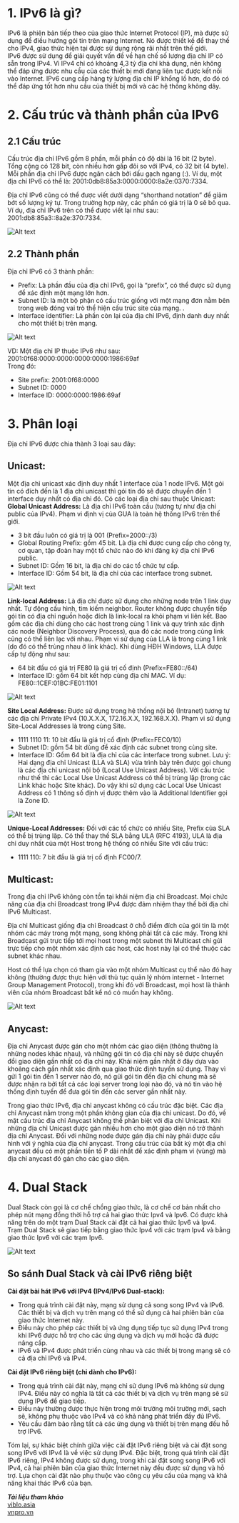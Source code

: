 # 1. IPv6 là gì?
IPv6 là phiên bản tiếp theo của giao thức Internet Protocol (IP), mà được sử dụng để điều hướng gói tin trên mạng Internet. Nó được thiết kế để thay thế cho IPv4, giao thức hiện tại được sử dụng rộng rãi nhất trên thế giới.  
IPv6 được sử dụng để giải quyết vấn đề về hạn chế số lượng địa chỉ IP có sẵn trong IPv4. Vì IPv4 chỉ có khoảng 4,3 tỷ địa chỉ khả dụng, nên không thể đáp ứng được nhu cầu của các thiết bị mới đang liên tục được kết nối vào Internet. IPv6 cung cấp hàng tỷ lượng địa chỉ IP khổng lồ hơn, do đó có thể đáp ứng tốt hơn nhu cầu của thiết bị mới và các hệ thống không dây. 
# 2. Cấu trúc và thành phần của IPv6
## 2.1 Cấu trúc
Cấu trúc địa chỉ IPv6 gồm 8 phần, mỗi phần có độ dài là 16 bit (2 byte). Tổng cộng có 128 bit, còn nhiều hơn gấp đôi so với IPv4, có 32 bit (4 byte). Mỗi phần địa chỉ IPv6 được ngăn cách bởi dấu gạch ngang (:). Ví dụ, một địa chỉ IPv6 có thể là: 2001:0db8:85a3:0000:0000:8a2e:0370:7334.  

Địa chỉ IPv6 cũng có thể được viết dưới dạng “shorthand notation” để giảm bớt số lượng ký tự. Trong trường hợp này, các phần có giá trị là 0 sẽ bỏ qua. Ví dụ, địa chỉ IPv6 trên có thể được viết lại như sau: 2001:db8:85a3::8a2e:370:7334.  

![Alt text](../Images/1.jpg)  

## 2.2 Thành phần
Địa chỉ IPv6 có 3 thành phần:  
+ Prefix: Là phần đầu của địa chỉ IPv6, gọi là “prefix”, có thể được sử dụng để xác định một mạng lớn hơn.
+ Subnet ID: là một bộ phận có cấu trúc giống với một mạng đơn nằm bên trong web đóng vai trò thể hiện cấu trúc site của mạng. .
+ Interface identifier: Là phần còn lại của địa chỉ IPv6, định danh duy nhất cho một thiết bị trên mạng.  

![Alt text](../Images/2.PNG)  

VD: Một địa chỉ IP thuộc IPv6 như sau: 2001:0f68:0000:0000:0000:0000:1986:69af  
Trong đó:
+ Site prefix: 2001:0f68:0000
+ Subnet ID: 0000
+ Interface ID: 0000:0000:1986:69af

# 3. Phân loại
Địa chỉ IPv6 được chia thành 3 loại sau đây:  
## Unicast:
Một địa chỉ unicast xác định duy nhất 1 interface của 1 node IPv6. Một gói tin có đích đến là 1 địa chỉ unicast thì gói tin đó sẽ được chuyển đến 1 interface duy nhất có địa chỉ đó. Có các loại địa chỉ sau thuộc Unicast:  
**Global Unicast Address:** Là địa chỉ IPv6 toàn cầu (tương tự như địa chỉ public của IPv4). Phạm vi định vị của GUA là toàn hệ thống IPv6 trên thế giới.  
+ 3 bit đầu luôn có giá trị là 001 (Prefix=2000::/3)
+ Global Routing Prefix: gồm 45 bit. Là địa chỉ được cung cấp cho công ty, cơ quan, tập đoàn hay một tổ chức nào đó khi đăng ký địa chỉ IPv6 public.
+ Subnet ID: Gồm 16 bit, là địa chỉ do các tổ chức tự cấp.
+ Interface ID: Gồm 54 bit, là địa chỉ của các interface trong subnet.  

![Alt text](../Images/3.PNG)  

**Link-local Address:** Là địa chỉ được sử dụng cho những node trên 1 link duy nhất. Tự động cấu hình, tìm kiếm neighbor. Router không được chuyển tiếp gói tín có địa chỉ nguồn hoặc đích là link-local ra khỏi phạm vi liên kết. Bao gồm các địa chỉ dùng cho các host trong cùng 1 link và quy trình xác định các node (Neighbor Discovery Process), qua đó các node trong cùng link cũng có thể liên lạc với nhau. Phạm vi sử dụng của LLA là trong cùng 1 link (do đó có thể trùng nhau ở link khác). Khi dùng HĐH Windows, LLA được cấp tự động như sau:  
+ 64 bit đầu có giá trị FE80 là giá trị cố định (Prefix=FE80::/64)
+ Interface ID: gồm 64 bit kết hợp cùng địa chỉ MAC. Ví dụ: FE80::1CEF:01BC:FE01:1101  

![Alt text](../Images/4.PNG)  

**Site Local Address:** Được sử dụng trong hệ thống nội bộ (Intranet) tương tự các địa chỉ Private IPv4 (10.X.X.X, 172.16.X.X, 192.168.X.X). Phạm vi sử dụng Site-Local Addresses là trong cùng Site.  
+ 1111 1110 11: 10 bit đầu là giá trị cố định (Prefix=FEC0/10)
+ Subnet ID: gồm 54 bit dùng để xác định các subnet trong cùng site.
+ Interface ID: Gồm 64 bit là địa chỉ của các interface trong subnet. Lưu ý: Hai dạng địa chỉ Unicast (LLA và SLA) vừa trình bày trên được gọi chung là các địa chỉ unicast nội bộ (Local Use Unicast Address). Với cấu trúc như thế thì các Local Use Unicast Address có thể bị trùng lặp (trong các Link khác hoặc Site khác). Do vậy khi sử dụng các Local Use Unicast Address có 1 thông số định vị được thêm vào là Additional Identifier gọi là Zone ID.  

![Alt text](../Images/5.PNG)  

**Unique-Local Addresses:** Đối với các tổ chức có nhiều Site, Prefix của SLA có thể bị trùng lặp. Có thể thay thế SLA bằng ULA (RFC 4193), ULA là địa chỉ duy nhất của một Host trong hệ thống có nhiều Site với cấu trúc:  
+ 1111 110: 7 bit đầu là giá trị cố định FC00/7.
## Multicast:
Trong địa chỉ IPv6 không còn tồn tại khái niệm địa chỉ Broadcast. Mọi chức năng của địa chỉ Broadcast trong IPv4 được đảm nhiệm thay thế bởi địa chỉ IPv6 Multicast.  

Địa chỉ Multicast giống địa chỉ Broadcast ở chỗ điểm đích của gói tin là một nhóm các máy trong một mạng, song không phải tất cả các máy. Trong khi Broadcast gửi trực tiếp tới mọi host trong một subnet thì Multicast chỉ gửi trực tiếp cho một nhóm xác định các host, các host này lại có thể thuộc các subnet khác nhau.  

Host có thể lựa chọn có tham gia vào một nhóm Multicast cụ thể nào đó hay không (thường được thực hiện với thủ tục quản lý nhóm internet - Internet Group Management Protocol), trong khi đó với Broadcast, mọi host là thành viên của nhóm Broadcast bất kể nó có muốn hay không.  

![Alt text](../Images/7.PNG)  

  
## Anycast:
Địa chỉ Anycast được gán cho một nhóm các giao diện (thông thường là những nodes khác nhau), và những gói tin có địa chỉ này sẽ được chuyển đổi giao diện gần nhất có địa chỉ này. Khái niệm gần nhất ở đây dựa vào khoảng cách gần nhất xác định qua giao thức định tuyến sử dụng. Thay vì gửi 1 gói tin đến 1 server nào đó, nó gửi gói tin đến địa chỉ chung mà sẽ được nhận ra bởi tất cả các loại server trong loại nào đó, và nó tin vào hệ thống định tuyến để đưa gói tin đến các server gần nhất này.  

Trong giao thức IPv6, địa chỉ anycast không có cấu trúc đặc biệt. Các địa chỉ Anycast nằm trong một phần không gian của địa chỉ unicast. Do đó, về mặt cấu trúc địa chỉ Anycast không thể phân biệt với địa chỉ Unicast. Khi những địa chỉ Unicast được gán nhiều hơn cho một giao diện nó trở thành địa chỉ Anycast. Đối với những node được gán địa chỉ này phải được cấu hình với ý nghĩa của địa chỉ anycast. Trong cấu trúc của bất kỳ một địa chỉ anycast đều có một phần tiền tố P dài nhất để xác định phạm vi (vùng) mà địa chỉ anycast đó gán cho các giao diện. 

# 4. Dual Stack
Dual Stack còn gọi là cơ chế chồng giao thức, là cơ chế cơ bản nhất cho phép nút mạng đồng thời hỗ trợ cả hai giao thức Ipv4 và Ipv6. Có được khả năng trên do một trạm Dual Stack cài đặt cả hai giao thức Ipv6 và Ipv4. Trạm Dual Stack sẽ giao tiếp bằng giao thức Ipv4 với các trạm Ipv4 và bằng giao thức Ipv6 với các trạm Ipv6.

![Alt text](../Images/8.PNG)  

## So sánh Dual Stack và cài IPv6 riêng biệt
**Cài đặt bài hát IPv6 với IPv4 (IPv4/IPv6 Dual-stack):**

+ Trong quá trình cài đặt này, mạng sử dụng cả song song IPv4 và IPv6. Các thiết bị và dịch vụ trên mạng có thể sử dụng cả hai phiên bản của giao thức Internet này.
+ Điều này cho phép các thiết bị và ứng dụng tiếp tục sử dụng IPv4 trong khi IPv6 được hỗ trợ cho các ứng dụng và dịch vụ mới hoặc đã được nâng cấp.
+ IPv6 và IPv4 được phát triển cùng nhau và các thiết bị trong mạng sẽ có cả địa chỉ IPv6 và IPv4.

**Cài đặt IPv6 riêng biệt (chỉ dành cho IPv6):**

+ Trong quá trình cài đặt này, mạng chỉ sử dụng IPv6 mà không sử dụng IPv4. Điều này có nghĩa là tất cả các thiết bị và dịch vụ trên mạng sẽ sử dụng IPv6 để giao tiếp.
+ Điều này thường được thực hiện trong môi trường môi trường mới, sạch sẽ, không phụ thuộc vào IPv4 và có khả năng phát triển đầy đủ IPv6.
+ Yêu cầu đảm bảo rằng tất cả các ứng dụng và thiết bị trên mạng đều hỗ trợ IPv6.

Tóm lại, sự khác biệt chính giữa việc cài đặt IPv6 riêng biệt và cài đặt song song IPv6 với IPv4 là về việc sử dụng IPv4. Đặc biệt, trong quá trình cài đặt IPv6 riêng, IPv4 không được sử dụng, trong khi cài đặt song song IPv6 với IPv4, cả hai phiên bản của giao thức Internet này đều được sử dụng và hỗ trợ. Lựa chọn cài đặt nào phụ thuộc vào công cụ yêu cầu của mạng và khả năng khai thác IPv6 của bạn.







***Tài liệu tham khảo***  
[viblo.asia](https://viblo.asia/p/tim-hieu-ve-ipv6-3P0lPyDG5ox)  
[vnpro.vn](https://vnpro.vn/thu-vien/co-che-dual-stack-va-duong-ham-ipv6-qua-ipv4-2273.html)
